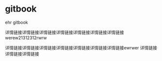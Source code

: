 # gitbook

ehr gitbook

详情链接详情链接详情链接详情链接详情链接详情链接详情链接werew21312312rwrw

详情链接详情链接详情链接详情链接详情链接详情链接详情链接ewrwer 详情链接详情链接详情链接

